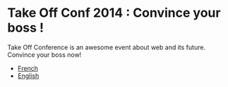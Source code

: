 Take Off Conf 2014 : Convince your boss !
=========================================

Take Off Conference is an awesome event about web and its future. Convince your boss now! 

- [French](https://github.com/robink/take-off-conf-convince-your-boss/blob/master/convince_your_boss_fr.md)
- [English](https://github.com/robink/take-off-conf-convince-your-boss/blob/master/convince_your_boss_en.md)
